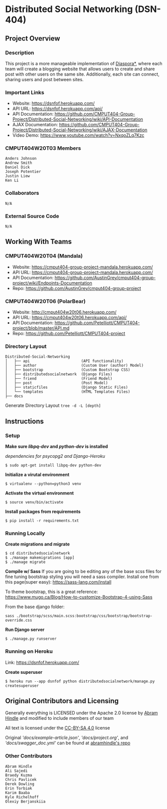 # Distributed Social Networking (DSN-404)

## Project Overview

### Description

This project is a more manageable implementation of [Diaspora\*](https://diasporafoundation.org/), where each team will create a blogging website that allows users to create and share post with other users on the same site. Additionally, each site can connect, sharing users and post between sites.

### Important Links
* Website: https://dsnfof.herokuapp.com/
* API URL: https://dsnfof.herokuapp.com/api/
* API Documentation: https://github.com/CMPUT404-Group-Project/Distributed-Social-Networking/wiki/API-Documentation
* AJAX Documentation: https://github.com/CMPUT404-Group-Project/Distributed-Social-Networking/wiki/AJAX-Documentation
* Video Demo: https://www.youtube.com/watch?v=NxqoZLq7Kzc
### CMPUT404W20T03 Members

```
Anders Johnson
Andrew Smith
Daniel Dick
Joseph Potentier
Justin Liew
Ken Li
```

### Collaborators
`N/A`

### External Source Code
`N/A`

## Working With Teams

### CMPUT404W20T04 (Mandala)
* Website: https://cmput404-group-project-mandala.herokuapp.com/
* API URL: https://cmput404-group-project-mandala.herokuapp.com/
* API Documentation: https://github.com/AustinGrey/cmput404-group-project/wiki/Endpoints-Documentation
* Repo: https://github.com/AustinGrey/cmput404-group-project

### CMPUT404W20T06 (PolarBear)
* Website: http://cmput404w20t06.herokuapp.com/
* API URL: https://cmput404w20t06.herokuapp.com/api/
* API Documentation: https://github.com/Petelliott/CMPUT404-project/blob/master/API.md
* Repo: https://github.com/Petelliott/CMPUT404-project

### Directory Layout
```
Distributed-Social-Networking
│   ├── api                       (API functionality)
│   ├── author                    (Custom User (author) Model)
│   ├── bootstrap                 (Custom Bootstrap CSS)
│   ├── distributedsocialnetwork  (Django Files)
│   ├── friend                    (Friend Model)
│   ├── post                      (Post Model)
│   ├── staticfiles               (Django Static Files)
│   └── templates                 (HTML Templates Files)
├── docs
```

Generate Directory Layout `tree -d -L [depth]`

## Instructions

### Setup

**Make sure _libpq-dev_ and _python-dev_ is installed**

_dependencies for psycopg2 and Django-Heroku_

```
$ sudo apt-get install libpq-dev python-dev
```

**Initialize a virutal environment**

```
$ virtualenv --python=python3 venv
```

**Activate the virtual environment**

```
$ source venv/bin/activate
```

**Install packages from requirements**

```
$ pip install -r requirements.txt
```

### Running Locally

**Create migrations and migrate**

```
$ cd distributedsocialnetwork
$ ./manage makemigrations [app]
$ ./manage migrate
```

**Compile w/ Sass**
If you are going to be editing any of the base scss files for fine tuning bootstrap styling you will need a sass compiler. Install one from this page(super easy): https://sass-lang.com/install

To theme bootstrap, this is a great reference: https://www.mugo.ca/Blog/How-to-customize-Bootstrap-4-using-Sass

From the base django folder:

```
sass ./bootstrap/scss/main.scss:bootstrap/css/bootstrap/bootstrap-override.css
```

**Run Django server**

```
$ ./manage.py runserver
```

### Running on Heroku

Link: https://dsnfof.herokuapp.com/

**Create superuser**

```
$ heroku run --app dsnfof python distributedsocialnetwork/manage.py createsuperuser
```

## Original Contributors and Licensing

Generally everything is LICENSED under the Apache 2.0 license by [Abram Hindle](https://github.com/abramhindle) and modified to include members of our team

All text is licensed under the [CC-BY-SA 4.0](http://creativecommons.org/licenses/by-sa/4.0/deed.en_US) license

Original _'docs/example-article.json'_, _'docs/project.org'_, and _'docs/swagger_doc.yml'_ can be found at [abramhindle's repo](https://github.com/abramhindle/CMPUT404-project-socialdistribution)

### Other Contributors

```
Abram Hindle
Ali Sajedi
Braedy Kuzma
Chris Pavlicek
Derek Dowling
Erin Torbiak
Karim Baaba
Kyle Richelhoff
Olexiy Berjanskiia
```
